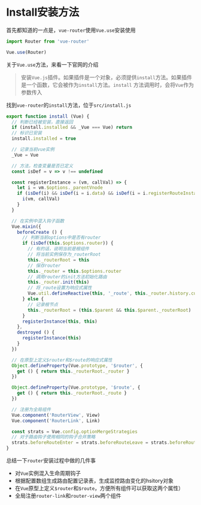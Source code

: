 # Install安装方法
首先都知道的一点是，`vue-router`使用`Vue.use`安装使用
```javascript
import Router from 'vue-router'

Vue.use(Router)
```
关于`Vue.use`方法，来看一下官网的介绍
> 安装`Vue.js`插件。如果插件是一个对象，必须提供`install`方法。如果插件是一个函数，它会被作为`install`方法。`install` 方法调用时，会将`Vue`作为参数传入

找到`vue-router`的`install`方法，位于`src/install.js`
```javascript
export function install (Vue) {
  // 判断已经被安装，直接返回 
  if (install.installed && _Vue === Vue) return
  // 标识已安装
  install.installed = true

  // 记录当前vue实例
  _Vue = Vue

  // 方法，检查变量是否已定义
  const isDef = v => v !== undefined

  const registerInstance = (vm, callVal) => {
    let i = vm.$options._parentVnode
    if (isDef(i) && isDef(i = i.data) && isDef(i = i.registerRouteInstance)) {
      i(vm, callVal)
    }
  }

  // 在实例中混入钩子函数
  Vue.mixin({
    beforeCreate () {
      // 判断当前options中是否有router
      if (isDef(this.$options.router)) {
      	// 有的话，说明当前是根组件
      	// 将当前实例保存为_routerRoot
        this._routerRoot = this
        // 保存router
        this._router = this.$options.router
        // 调用router的init方法初始化路由
        this._router.init(this)
        // 将_route设置为响应式属性
        Vue.util.defineReactive(this, '_route', this._router.history.current)
      } else {
      	// 记录根节点
        this._routerRoot = (this.$parent && this.$parent._routerRoot) || this
      }
      registerInstance(this, this)
    },
    destroyed () {
      registerInstance(this)
    }
  })

  // 在原型上定义$router和$route的响应式属性
  Object.defineProperty(Vue.prototype, '$router', {
    get () { return this._routerRoot._router }
  })

  Object.defineProperty(Vue.prototype, '$route', {
    get () { return this._routerRoot._route }
  })

  // 注册为全局组件
  Vue.component('RouterView', View)
  Vue.component('RouterLink', Link)

  const strats = Vue.config.optionMergeStrategies
  // 对于路由钩子使用相同的钩子合并策略
  strats.beforeRouteEnter = strats.beforeRouteLeave = strats.beforeRouteUpdate = strats.created
}
```
总结一下`router`安装过程中做的几件事
- 对`Vue`实例混入生命周期钩子
- 根据配置数组生成路由配置记录表，生成监控路由变化的hsitory对象
- 在`Vue`原型上定义`$router`和`$route`，方便所有组件可以获取这两个属性） 
- 全局注册`router-link`和`router-view`两个组件